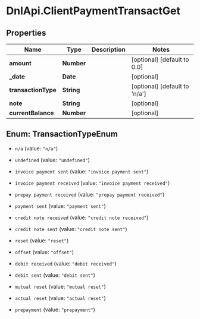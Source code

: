 # DnlApi.ClientPaymentTransactGet

## Properties
Name | Type | Description | Notes
------------ | ------------- | ------------- | -------------
**amount** | **Number** |  | [optional] [default to 0.0]
**_date** | **Date** |  | [optional] 
**transactionType** | **String** |  | [optional] [default to &#39;n/a&#39;]
**note** | **String** |  | [optional] 
**currentBalance** | **Number** |  | [optional] 


<a name="TransactionTypeEnum"></a>
## Enum: TransactionTypeEnum


* `n/a` (value: `"n/a"`)

* `undefined` (value: `"undefined"`)

* `invoice payment sent` (value: `"invoice payment sent"`)

* `invoice payment received` (value: `"invoice payment received"`)

* `prepay payment received` (value: `"prepay payment received"`)

* `payment sent` (value: `"payment sent"`)

* `credit note received` (value: `"credit note received"`)

* `credit note sent` (value: `"credit note sent"`)

* `reset` (value: `"reset"`)

* `offset` (value: `"offset"`)

* `debit received` (value: `"debit received"`)

* `debit sent` (value: `"debit sent"`)

* `mutual reset` (value: `"mutual reset"`)

* `actual reset` (value: `"actual reset"`)

* `prepayment` (value: `"prepayment"`)




